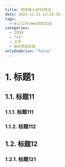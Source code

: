```yaml
---
title: 项目接入APIG网关
date: 2023-11-25 12:24:55
tags:
  - ➕1/工作/Web项目实战
categories:
  - 2目标
  - "+1"
  - 工作
  - Web项目实战
onlyOneDrive: "false"
---
```

# 1. 标题1
## 1.1. 标题11
### 1.1.1. 标题111
### 1.1.2. 标题112
## 1.2. 标题12
### 1.2.1. 标题121